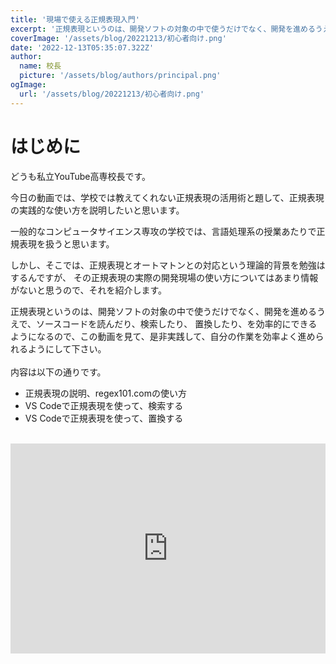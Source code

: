 ```yaml
---
title: '現場で使える正規表現入門'
excerpt: '正規表現というのは、開発ソフトの対象の中で使うだけでなく、開発を進めるうえで、ソースコードを読んだり、検索したり、置換したり、を効率的にできるようになるので、この動画を見て、是非実践して、自分の作業を効率よく進められるようにして下さい。'
coverImage: '/assets/blog/20221213/初心者向け.png'
date: '2022-12-13T05:35:07.322Z'
author:
  name: 校長
  picture: '/assets/blog/authors/principal.png'
ogImage:
  url: '/assets/blog/20221213/初心者向け.png'
---
```

# はじめに
どうも私立YouTube高専校長です。

今日の動画では、学校では教えてくれない正規表現の活用術と題して、正規表現の実践的な使い方を説明したいと思います。

一般的なコンピュータサイエンス専攻の学校では、言語処理系の授業あたりで正規表現を扱うと思います。

しかし、そこでは、正規表現とオートマトンとの対応という理論的背景を勉強はするんですが、
その正規表現の実際の開発現場の使い方についてはあまり情報がないと思うので、それを紹介します。

正規表現というのは、開発ソフトの対象の中で使うだけでなく、開発を進めるうえで、ソースコードを読んだり、検索したり、
置換したり、を効率的にできるようになるので、この動画を見て、是非実践して、自分の作業を効率よく進められるようにして下さい。
<br/><br/>
内容は以下の通りです。
- 正規表現の説明、regex101.comの使い方
- VS Codeで正規表現を使って、検索する
- VS Codeで正規表現を使って、置換する

<br/>
<div style="position: relative; height:0px; width: 100%; padding-top: 66.6666%;">
  <iframe width="560" height="315" src="https://www.youtube.com/embed/RXVJfIhUb4M" title="YouTube video player" frameborder="0" style="position: absolute; top: 0; left: 0; width: 100%; height: 100%;" allow="accelerometer; autoplay; clipboard-write; encrypted-media; gyroscope; picture-in-picture; web-share" allowfullscreen></iframe>
</div>